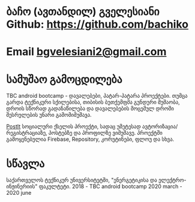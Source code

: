 # ბაჩო (ავთანდილ) გველესიანი  Github: https://github.com/bachiko 
# Email bgvelesiani2@gmail.com

# სამუშაო გამოცდილება
TBC android bootcamp - დავალებები, პატარ-პატარა პროექტები. თუმცა გარდა ტექნიკური სქილებისა, თიბისის ბუთქემფმა გუნდური მუშაობა, დროის სწორად გადანაწილება და დავალებების მოცემულ დროში შესრულების უნარი გამომიმუშავა.

<a href="https://github.com/TBC-final-project/TBCFinal">PostIt</a>  სოციალური ქსელის პროექტი, სადაც უმეტესად ავტორიზაცია/რეგისტრაციაზე, პოსტებზე და პროფილზე ვიმუშავე. პროექტში გამოყენებულია Firebase, Repository, კორუტინები, ფლოუ და სხვა.



# სწავლა
საქართველოს ტექნიკურ უნივერსიტეტში, "ენერგეტიკისა და ელექტრო-ინჟინერიის" ფაკულტეტი. 2018 - 
TBC android bootcamp 2020 march - 2020 june
